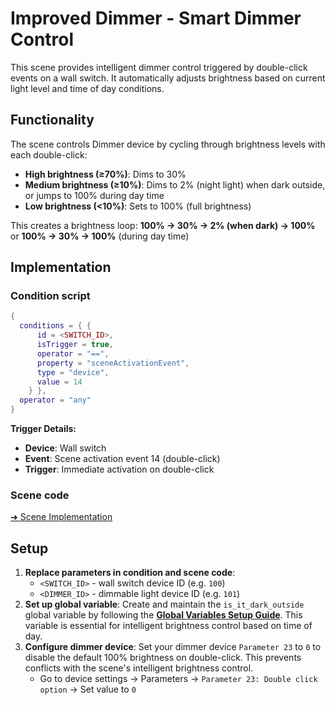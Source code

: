 # Improved Dimmer - Smart Dimmer Control

This scene provides intelligent dimmer control triggered by double-click events on a wall switch. It automatically adjusts brightness based on current light level and time of day conditions.

## Functionality

The scene controls Dimmer device by cycling through brightness levels with each double-click:
- **High brightness (≥70%)**: Dims to 30%
- **Medium brightness (≥10%)**: Dims to 2% (night light) when dark outside, or jumps to 100% during day time
- **Low brightness (<10%)**: Sets to 100% (full brightness)

This creates a brightness loop: **100% → 30% → 2% (when dark) → 100%** or **100% → 30% → 100%** (during day time)

## Implementation

### Condition script

```lua
{
  conditions = { {
      id = <SWITCH_ID>,
      isTrigger = true,
      operator = "==",
      property = "sceneActivationEvent",
      type = "device",
      value = 14
    } },
  operator = "any"
}
```

**Trigger Details:**
- **Device**: Wall switch
- **Event**: Scene activation event 14 (double-click)
- **Trigger**: Immediate activation on double-click

### Scene code
  
[➜ Scene Implementation](scene.lua)

## Setup

1. **Replace parameters in condition and scene code**:
   - `<SWITCH_ID>` - wall switch device ID (e.g. `100`)
   - `<DIMMER_ID>` - dimmable light device ID (e.g. `101`)
2. **Set up global variable**: Create and maintain the `is_it_dark_outside` global variable by following the **[Global Variables Setup Guide](../GLOBAL_VARIABLES_SETUP.md)**. This variable is essential for intelligent brightness control based on time of day.
3. **Configure dimmer device**: Set your dimmer device `Parameter 23` to `0` to disable the default 100% brightness on double-click. This prevents conflicts with the scene's intelligent brightness control.
   - Go to device settings → Parameters → `Parameter 23: Double click option` → Set value to `0`

